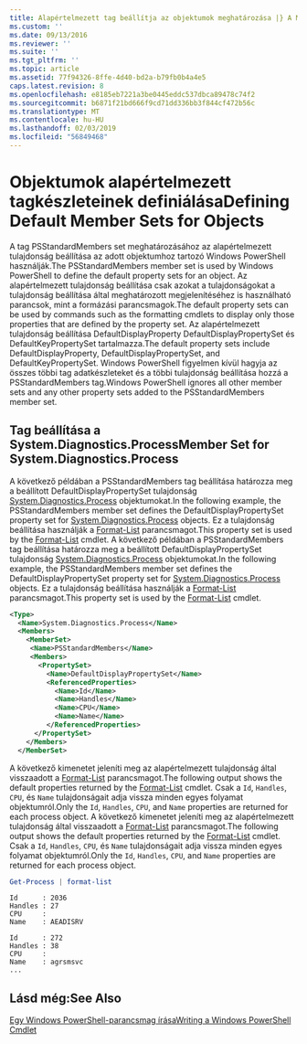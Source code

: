 ```yaml
---
title: Alapértelmezett tag beállítja az objektumok meghatározása |} A Microsoft Docs
ms.custom: ''
ms.date: 09/13/2016
ms.reviewer: ''
ms.suite: ''
ms.tgt_pltfrm: ''
ms.topic: article
ms.assetid: 77f94326-8ffe-4d40-bd2a-b79fb0b4a4e5
caps.latest.revision: 8
ms.openlocfilehash: e8185eb7221a3be0445eddc537dbca89478c74f2
ms.sourcegitcommit: b6871f21bd666f9cd71dd336bb3f844cf472b56c
ms.translationtype: MT
ms.contentlocale: hu-HU
ms.lasthandoff: 02/03/2019
ms.locfileid: "56849468"
---
```

# <a name="defining-default-member-sets-for-objects"></a><span data-ttu-id="cbbb4-102">Objektumok alapértelmezett tagkészleteinek definiálása</span><span class="sxs-lookup"><span data-stu-id="cbbb4-102">Defining Default Member Sets for Objects</span></span>

<span data-ttu-id="cbbb4-103">A tag PSStandardMembers set meghatározásához az alapértelmezett tulajdonság beállítása az adott objektumhoz tartozó Windows PowerShell használják.</span><span class="sxs-lookup"><span data-stu-id="cbbb4-103">The PSStandardMembers member set is used by Windows PowerShell to define the default property sets for an object.</span></span> <span data-ttu-id="cbbb4-104">Az alapértelmezett tulajdonság beállítása csak azokat a tulajdonságokat a tulajdonság beállítása által meghatározott megjelenítéséhez is használható parancsok, mint a formázási parancsmagok.</span><span class="sxs-lookup"><span data-stu-id="cbbb4-104">The default property sets can be used by commands such as the formatting cmdlets to display only those properties that are defined by the property set.</span></span> <span data-ttu-id="cbbb4-105">Az alapértelmezett tulajdonság beállítása DefaultDisplayProperty DefaultDisplayPropertySet és DefaultKeyPropertySet tartalmazza.</span><span class="sxs-lookup"><span data-stu-id="cbbb4-105">The default property sets include DefaultDisplayProperty, DefaultDisplayPropertySet, and DefaultKeyPropertySet.</span></span> <span data-ttu-id="cbbb4-106">Windows PowerShell figyelmen kívül hagyja az összes többi tag adatkészleteket és a többi tulajdonság beállítása hozzá a PSStandardMembers tag.</span><span class="sxs-lookup"><span data-stu-id="cbbb4-106">Windows PowerShell ignores all other member sets and any other property sets added to the PSStandardMembers member set.</span></span>

## <a name="member-set-for-systemdiagnosticsprocess"></a><span data-ttu-id="cbbb4-107">Tag beállítása a System.Diagnostics.Process</span><span class="sxs-lookup"><span data-stu-id="cbbb4-107">Member Set for System.Diagnostics.Process</span></span>

<span data-ttu-id="cbbb4-108">A következő példában a PSStandardMembers tag beállítása határozza meg a beállított DefaultDisplayPropertySet tulajdonság [System.Diagnostics.Process](/dotnet/api/System.Diagnostics.Process) objektumokat.</span><span class="sxs-lookup"><span data-stu-id="cbbb4-108">In the following example, the PSStandardMembers member set defines the DefaultDisplayPropertySet property set for [System.Diagnostics.Process](/dotnet/api/System.Diagnostics.Process) objects.</span></span> <span data-ttu-id="cbbb4-109">Ez a tulajdonság beállítása használják a [Format-List](/powershell/module/Microsoft.PowerShell.Utility/Format-List) parancsmagot.</span><span class="sxs-lookup"><span data-stu-id="cbbb4-109">This property set is used by the [Format-List](/powershell/module/Microsoft.PowerShell.Utility/Format-List) cmdlet.</span></span>
<span data-ttu-id="cbbb4-110">A következő példában a PSStandardMembers tag beállítása határozza meg a beállított DefaultDisplayPropertySet tulajdonság [System.Diagnostics.Process](/dotnet/api/System.Diagnostics.Process) objektumokat.</span><span class="sxs-lookup"><span data-stu-id="cbbb4-110">In the following example, the PSStandardMembers member set defines the DefaultDisplayPropertySet property set for [System.Diagnostics.Process](/dotnet/api/System.Diagnostics.Process) objects.</span></span> <span data-ttu-id="cbbb4-111">Ez a tulajdonság beállítása használják a [Format-List](/powershell/module/Microsoft.PowerShell.Utility/Format-List) parancsmagot.</span><span class="sxs-lookup"><span data-stu-id="cbbb4-111">This property set is used by the [Format-List](/powershell/module/Microsoft.PowerShell.Utility/Format-List) cmdlet.</span></span>

```xml
<Type>
  <Name>System.Diagnostics.Process</Name>
  <Members>
    <MemberSet>
     <Name>PSStandardMembers</Name>
     <Members>
       <PropertySet>
         <Name>DefaultDisplayPropertySet</Name>
         <ReferencedProperties>
           <Name>Id</Name>
           <Name>Handles</Name>
           <Name>CPU</Name>
           <Name>Name</Name>
         </ReferencedProperties>
      </PropertySet>
    </Members>
  </MemberSet>
```

<span data-ttu-id="cbbb4-112">A következő kimenetet jeleníti meg az alapértelmezett tulajdonság által visszaadott a [Format-List](/powershell/module/Microsoft.PowerShell.Utility/Format-List) parancsmagot.</span><span class="sxs-lookup"><span data-stu-id="cbbb4-112">The following output shows the default properties returned by the [Format-List](/powershell/module/Microsoft.PowerShell.Utility/Format-List) cmdlet.</span></span> <span data-ttu-id="cbbb4-113">Csak a `Id`, `Handles`, `CPU`, és `Name` tulajdonságait adja vissza minden egyes folyamat objektumról.</span><span class="sxs-lookup"><span data-stu-id="cbbb4-113">Only the `Id`, `Handles`, `CPU`, and `Name` properties are returned for each process object.</span></span>
<span data-ttu-id="cbbb4-114">A következő kimenetet jeleníti meg az alapértelmezett tulajdonság által visszaadott a [Format-List](/powershell/module/Microsoft.PowerShell.Utility/Format-List) parancsmagot.</span><span class="sxs-lookup"><span data-stu-id="cbbb4-114">The following output shows the default properties returned by the [Format-List](/powershell/module/Microsoft.PowerShell.Utility/Format-List) cmdlet.</span></span> <span data-ttu-id="cbbb4-115">Csak a `Id`, `Handles`, `CPU`, és `Name` tulajdonságait adja vissza minden egyes folyamat objektumról.</span><span class="sxs-lookup"><span data-stu-id="cbbb4-115">Only the `Id`, `Handles`, `CPU`, and `Name` properties are returned for each process object.</span></span>

```powershell
Get-Process | format-list
```

```output
Id      : 2036
Handles : 27
CPU     :
Name    : AEADISRV

Id      : 272
Handles : 38
CPU     :
Name    : agrsmsvc
...
```

## <a name="see-also"></a><span data-ttu-id="cbbb4-116">Lásd még:</span><span class="sxs-lookup"><span data-stu-id="cbbb4-116">See Also</span></span>

[<span data-ttu-id="cbbb4-117">Egy Windows PowerShell-parancsmag írása</span><span class="sxs-lookup"><span data-stu-id="cbbb4-117">Writing a Windows PowerShell Cmdlet</span></span>](./writing-a-windows-powershell-cmdlet.md)
